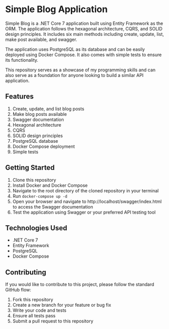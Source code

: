 # Simple Blog Application

Simple Blog is a .NET Core 7 application built using Entity Framework as the ORM. The application follows the hexagonal architecture, CQRS, and SOLID design principles. It includes six main methods including create, update, list, make post available, and swagger.

The application uses PostgreSQL as its database and can be easily deployed using Docker Compose. It also comes with simple tests to ensure its functionality.

This repository serves as a showcase of my programming skills and can also serve as a foundation for anyone looking to build a similar API application.

## Features

1. Create, update, and list blog posts
2. Make blog posts available
3. Swagger documentation
4.  Hexagonal architecture
5. CQRS
6. SOLID design principles
7. PostgreSQL database
8. Docker Compose deployment
9. Simple tests

## Getting Started

1. Clone this repository
2. Install Docker and Docker Compose
3. Navigate to the root directory of the cloned repository in your terminal
4. Run `docker-compose up -d`
5. Open your browser and navigate to http://localhost/swagger/index.html to access the Swagger documentation
6. Test the application using Swagger or your preferred API testing tool

## Technologies Used

+ .NET Core 7
+ Entity Framework
+ PostgreSQL
+ Docker Compose

## Contributing

If you would like to contribute to this project, please follow the standard GitHub flow:

1. Fork this repository
2. Create a new branch for your feature or bug fix
3. Write your code and tests
4. Ensure all tests pass
5. Submit a pull request to this repository
